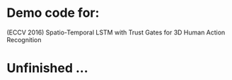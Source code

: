 # Demo code for:
  (ECCV 2016) Spatio-Temporal LSTM with Trust Gates for 3D Human Action Recognition
#  Unfinished ...

